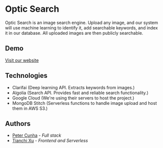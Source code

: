 # Optic Search
Optic Search is an image search engine. Upload any image, and our system will use machine learning to identify it, add searchable keywords, and index it in our database. All uploaded images are then publicly searchable.

## Demo

[Visit our website](https://opticsearch.net)

## Technologies

- Clarifai (Deep learning API. Extracts keywords from images.)
- Algolia (Search API. Provides fast and reliable search functionality.)
- Google Cloud (We're using their servers to host the project.)
- MongoDB Stitch (Serverless functions to handle image upload and host them in AWS S3.)

## Authors
- [Peter Cunha](https://github.com/petercunha) - *Full stack*
- [Tianchi Xu](https://github.com/miticm) - *Frontend and Serverless*
